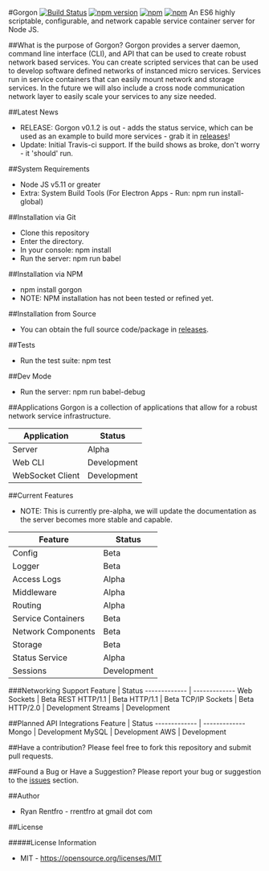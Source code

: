 #Gorgon [![Build Status](https://travis-ci.org/manufacturing-industry/gorgon.svg?branch=master)](https://travis-ci.org/manufacturing-industry/gorgon) [![npm version](https://img.shields.io/npm/v/gorgon.svg?style=flat-square)](https://www.npmjs.com/package/gorgon) [![npm](https://img.shields.io/npm/l/express.svg?maxAge=2592000)]() [![npm](https://img.shields.io/npm/dt/gorgon.svg?maxAge=2592000)]()
An ES6 highly scriptable, configurable, and network capable service container server for Node JS.

##What is the purpose of Gorgon?
Gorgon provides a server daemon, command line interface (CLI), and API that can be used to create robust network based services. You can create scripted services that can be used to develop software defined networks of instanced micro services.  Services run in service containers that can easily mount network and storage services.  In the future we will also include a cross node communication network layer to easily scale your services to any size needed.

##Latest News
* RELEASE: Gorgon v0.1.2 is out - adds the status service, which can be used as an example to build more services - grab it in [releases](https://github.com/manufacturing-industry/gorgon/releases)!
* Update: Initial Travis-ci support.  If the build shows as broke, don't worry - it 'should' run.

##System Requirements
* Node JS v5.11 or greater
* Extra: System Build Tools (For Electron Apps - Run: npm run install-global)

##Installation via Git
- Clone this repository
- Enter the directory.
- In your console: npm install
- Run the server: npm run babel

##Installation via NPM
- npm install gorgon
- NOTE: NPM installation has not been tested or refined yet.

##Installation from Source
- You can obtain the full source code/package in [releases](https://github.com/manufacturing-industry/gorgon/releases).

##Tests
- Run the test suite: npm test

##Dev Mode
- Run the server: npm run babel-debug

##Applications
Gorgon is a collection of applications that allow for a robust network service infrastructure.

Application  | Status
------------- | -------------
Server  | Alpha
Web CLI | Development
WebSocket Client | Development

##Current Features
- NOTE: This is currently pre-alpha, we will update the documentation as the server becomes more stable and capable.

Feature  | Status
------------- | -------------
Config  | Beta
Logger  | Beta
Access Logs | Alpha
Middleware  | Alpha
Routing  | Alpha
Service Containers | Beta
Network Components  | Beta
Storage  | Beta
Status Service | Alpha
Sessions | Development

###Networking Support
Feature  | Status
------------- | -------------
Web Sockets | Beta
REST HTTP/1.1 | Beta
HTTP/1.1 | Beta
TCP/IP Sockets | Beta
HTTP/2.0 | Development
Streams | Development

##Planned API Integrations
Feature  | Status
------------- | -------------
Mongo | Development
MySQL | Development
AWS | Development

##Have a contribution?
Please feel free to fork this repository and submit pull requests.

##Found a Bug or Have a Suggestion?
Please report your bug or suggestion to the [issues](https://github.com/manufacturing-industry/gorgon/issues) section.
 
##Author
- Ryan Rentfro - rrentfro at gmail dot com

##License

#####License Information
- MIT - https://opensource.org/licenses/MIT